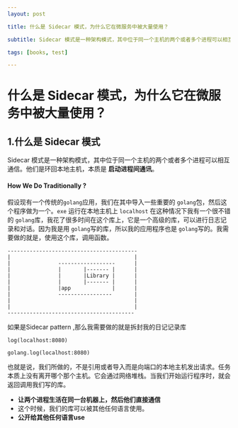 ```yaml
---
layout: post

title: 什么是 Sidecar 模式，为什么它在微服务中被大量使用？

subtitle: Sidecar 模式是一种架构模式，其中位于同一个主机的两个或者多个进程可以相互通信。他们是环回本地主机，本质是 启动进程间通讯。

tags: [books, test]

---
```


# 什么是 Sidecar 模式，为什么它在微服务中被大量使用？

## 1.什么是 Sidecar 模式

Sidecar 模式是一种架构模式，其中位于同一个主机的两个或者多个进程可以相互通信。他们是环回本地主机，本质是 **启动进程间通讯**。

#### How We Do Traditionally ?

假设现有一个传统的`golang`应用，我们在其中导入一些重要的 `golang`包，然后这个程序做为一个。`exe` 运行在本地主机上 `localhost` 在这种情况下我有一个很不错的 `golang`库，我花了很多时间在这个库上，它是一个高级的库，可以进行日志记录和对话。因为我是用 `golang`写的库，所以我的应用程序也是 `golang`写的。我需要做的就是，使用这个库，调用函数。

```
-----------------------------------------
| 										|
|				------------------	    |
|				| 		|------- |      |
| 				|       |Library |      |
| 				|       |------- |      |
| 				|app		     |		|
| 			    -----------------		|
|										|
|										|
----------------------------------------

```

如果是Sidecar pattern  ,那么我需要做的就是拆封我的日记记录库

```
log(localhost:8080)
```

```
golang.log(localhost:8080)
```

也就是说，我们所做的，不是引用或者导入而是向端口的本地主机发出请求。任务本质上没有离开哪个那个主机。它会通过网络堆栈。当我们开始运行程序时，就会返回调用我们写的库。

- **让两个进程生活在同一台机器上，然后他们直接通信**
- 这个时候，我们的库可以被其他任何语言使用。
- **公开给其他任何语言use**



